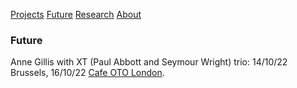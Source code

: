 <!-- NAV for all headers !-->
[Projects](https://paulabbott.net/index.html)
[Future](https://paulabbott.net/future/)
[Research](https://paulabbott.net/research/)
[About](https://paulabbott.net/about/)
<!-- end nav! -->

### Future  

<!-- ••••••••••••••  Future •••••••••••••• !-->

<!-- October XT Anne TBC !-->
Anne Gillis with XT (Paul Abbott and Seymour Wright) trio: 14/10/22 Brussels, 16/10/22 [Cafe OTO London](https://www.cafeoto.co.uk/events/anne-gillis-with-xt-paul-abbott-and-seymour-wright/).

<!-- Oct Q02 Workshops / Residency !-->

<!-- ••••••••••••••  Past Archive •••••••••••••• !-->

<!--Rosmarie Waldrop’s “Lawn of Excluded Middle”*  
read by Will Holder (vocals) and Paul Abbott (drums) at  
_Asynchronicity. A symposium-like gathering, hosted by Cally Spooner._    
7+8/5/22. [Aachen & Koln](https://koelnischerkunstverein.de/en/kalender/reboot-asynchronicity-ausgerichtet-von-cally-spooner/)  
<br>
!-->
<!--
Pat Thomas & XT  
Gamut LP Launch: [_Attitudes of Preparation (Mountains, Oceans, Trees)_](https://editiongamut.bandcamp.com/album/akisakila-attitudes-of-preparation-mountains-oceans-trees)  
10+11/6/22. [Zurich](https://rotefabrik.ch/de/programm.html#/events/18259)  
14/6/22. [Atelier Claus, Brussels](https://www.lesateliersclaus.com/activities/pat-thomas-seymour-wright-paul-abbott)  
22/6/22. [Cafe OTO, London](https://www.cafeoto.co.uk/events/pat-thomas-xt/)  
<br>
!-->
